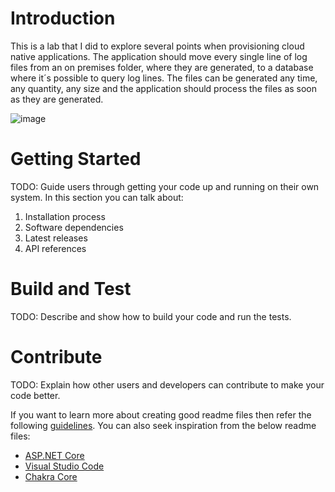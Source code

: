 # Introduction 
This is a lab that I did to explore several points when provisioning cloud native applications. The application should move every single line of log files from an on premises folder, where they are generated, to a database where it´s possible to query log lines. The files can be generated any time, any quantity, any size and the application should process the files as soon as they are generated. 

![image](https://github.com/MartaMasson/LogsM2C/assets/37702790/f7f2b6ce-60cd-419f-9eec-9a250ff7342c)


# Getting Started
TODO: Guide users through getting your code up and running on their own system. In this section you can talk about:
1.	Installation process
2.	Software dependencies
3.	Latest releases
4.	API references

# Build and Test
TODO: Describe and show how to build your code and run the tests. 

# Contribute
TODO: Explain how other users and developers can contribute to make your code better. 

If you want to learn more about creating good readme files then refer the following [guidelines](https://docs.microsoft.com/en-us/azure/devops/repos/git/create-a-readme?view=azure-devops). You can also seek inspiration from the below readme files:
- [ASP.NET Core](https://github.com/aspnet/Home)
- [Visual Studio Code](https://github.com/Microsoft/vscode)
- [Chakra Core](https://github.com/Microsoft/ChakraCore)
